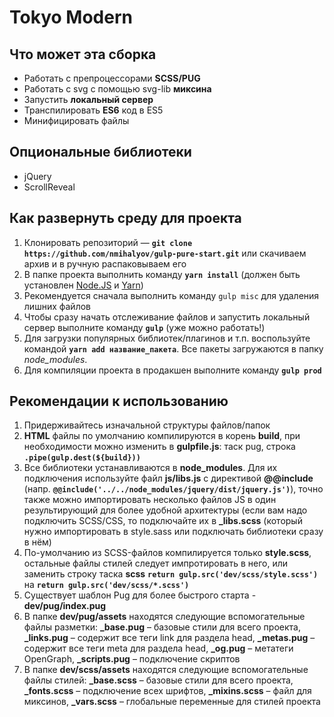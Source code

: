 # Tokyo Modern

## Что может эта сборка
 + Работать с препроцессорами **SCSS/PUG**
 + Работать с svg с помощью svg-lib **миксина**
 + Запустить **локальный сервер**
 + Транспилировать **ES6** код в ES5
 + Минифицировать файлы

## Опциональные библиотеки
 + jQuery
 + ScrollReveal

## Как развернуть среду для проекта
 1. Клонировать репозиторий — **`git clone https://github.com/nmihalyov/gulp-pure-start.git`** или скачиваем архив и в ручную распаковываем его
 2. В папке проекта выполнить команду **`yarn install`** (должен быть установлен [Node.JS](https://nodejs.org/en/) и [Yarn](https://yarnpkg.com/))
 3. Рекомендуется сначала выполнить команду `gulp misc` для удаления лишних файлов
 4. Чтобы сразу начать отслеживание файлов и запустить локальный сервер выполните команду **`gulp`** (уже можно работать!)
 5. Для загрузки популярных библиотек/плагинов и т.п. воспользуйте командой **`yarn add название_пакета`**. Все пакеты загружаются в папку *node_modules*.
 6. Для компиляции проекта в продакшен выполните команду **`gulp prod`**

## Рекомендации к использованию
1. Придерживайтесь изначальной структуры файлов/папок
2. **HTML** файлы по умолчанию компилируются в корень **build**, при необходимости можно изменить в  **gulpfile.js**: таск pug, строка **`.pipe(gulp.dest(${build}))`**
3. Все библиотеки устанавливаются в **node_modules**. Для их подключения используйте файл **js/libs.js** c директивой **@@include** (напр. **`@@include('../../node_modules/jquery/dist/jquery.js')`**), точно также можно импортировать несколько файлов JS в один результирующий для более удобной архитектуры (eсли вам надо подключить SCSS/CSS, то подключайте их в **_libs.scss** (который нужно импортировать в style.sass или подключать библиотеки сразу в нём)
4. По-умолчанию из SCSS-файлов компилируется только **style.scss**, остальные файлы стилей следует импротировать в него, или заменить строку таска **scss** **`return gulp.src('dev/scss/style.scss')`** на **`return gulp.src('dev/scss/*.scss')`**
5. Существует шаблон Pug для более быстрого старта - **dev/pug/index.pug**
6. В папке **dev/pug/assets** находятся следующие вспомогательные файлы разметки: **_base.pug** – базовые стили для всего проекта, **_links.pug** – содержит все теги link для раздела head, **_metas.pug** – содержит все теги meta для раздела head, **_og.pug** – метатеги OpenGraph, **_scripts.pug** – подключение скриптов
7. В папке **dev/scss/assets** находятся следующие вспомогательные файлы стилей: **_base.scss** – базовые стили для всего проекта, **_fonts.scss** – подключение всех шрифтов, **_mixins.scss** – файл для миксинов, **_vars.scss** – глобальные переменные для стилей проекта
